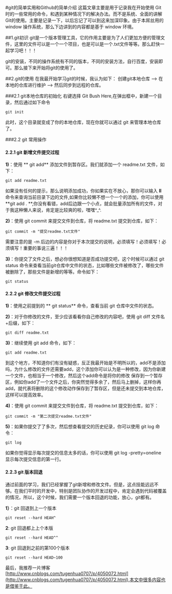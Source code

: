 #git的简单实用和Github的简单介绍
这篇文章主要是用于记录我在开始使用 Git 时的一些常用的命令，和遇到某种情况下的解决办法。而不是系统、全面的讲解Git的使用。主要是记录一下，以后忘记了可以到这来加深印象。由于本屌丝用的 window 操作系统，那么下边讲到的内容都是基于 window 环境。

##1.git初识
git是一个版本管理工具，它的作用主要是为了人们更加方便的管理文件，这里的文件可以是一个一个项目，也是可以是一个.txt文件等等。那么赶快一起学习吧！！！

git的安装，不同的操作系统有不同的版本，不同的安装方法，自行百度，安装即可。那么接下来开始将git的使用了。

##2.git的使用
在我最开始学习git的时候，我认为如下：
创建git本地仓库 --> 在本地的仓库进行维护 --> 然后同步到远程的仓库。

###2.1 git本地仓库的初始化
右键选择 Git Bush Here,在弹出框中，新建一个目录，然后通过如下命令

    git init

此时，这个目录就变成了你的本地仓库，现在你就可以通过 git 来管理本地仓库了。

###2.2 git 常用操作

#### 2.2.1 git 新增文件提交过程

**1)**：使用 ** git add**  添加文件到暂存区。我们就添加一个 readme.txt 文件，如下：
  
    git add readme.txt

如果没有任何的提示，那么说明添加成功，你如果实在不放心，那你可以输入 **ll** 命令来查询当前目录下边的文件,如果你比较懒不想一个一个的添加，你可以使用 **git add . **,你没有看错，add后边跟一个小点，就会批量添加所有的文件，对于我这种懒人来说，肯定是比较爽的啦，嘿嘿^_^.

**2)**：使用  git commit 来提交文件到仓库，将 readme.txt 提交到仓库，如下：

    git commit -m "提交readme.txt文件"

需要注意的是 -m 后边的内容是你对于本次提交的说明，必须填写！必须填写！必须填写！重要的事说三遍！！！

**3)**：你提交了文件之后，想必你很想知道是否成功提交吧，这个时候可以通过 git status 命令来查看当前git仓库中文件的状态，比如哪些文件被修改了，哪些文件被删除了，那些文件是新增的等等。命令如下：

    git status

#### 2.2.2 git 修改文件提交过程

**1)**：使用之前提到的 ** git status** 命令，查看当前 git 仓库中文件的状态。

**2)**：对于你修改的文件，至少应该看看你自己修改的内容吧，使用 git diff 文件名+后缀，如下：

    git diff readme.txt

**3)**：继续使用 git add 命令，如下：

    git add readme.txt

到这个地方，不知道你们有没有疑惑，反正我最开始是不明所以的，add不是添加吗，为什么修改的文件还需要add，这个添加你可以认为是一种修改，因为你新建一个文件，也相当于一个修改，然后这个add命令是将你的修改 保存到一个暂存区，例如你add了一个文件之后，你突然觉得多余了，然后马上删掉，这样你再add，就代表将删除的这个修改动作保存到了暂存区，但是还未提交到本地仓库，这样可以提高效率。

**4)**：使用  git commit 来提交文件到仓库，将 readme.txt 提交到仓库，如下：

    git commit -m "第二次提交readme.txt文件"

**5)**：如果你提交了了多次，然后想查看提交的历史纪录，你可以使用 git log 命令：

    git log

如果你觉得显示每次提交的信息太多的话，你可以使用  git log -pretty=oneline 显示每次提交信息的第一行。

#### 2.2.3 git 版本回退
通过前面的学习，我们已经掌握了git新增和修改文件。但是，这点技能远远不够。在我们平时的开发中，特别是团队协作的开发过程中，肯定会遇到代码被覆盖的情况，所以，这个时候，我们需要一个版本回退的功能，放心，git都有。

**1）**：git 回退到上一个版本

    git reset --hard HEAH^

**2**: git 回退都上上个本版

    git reset --hard HEAD^^

**3**: git 回退到之前的第100个版本

    git reset --hard HEAD~100




最后，我推荐一片博客[http://www.cnblogs.com/tugenhua0707/p/4050072.html](http://www.cnblogs.com/tugenhua0707/p/4050072.html),本文中很多内容也是借鉴于此。
